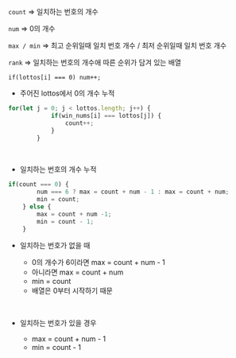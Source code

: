 `count` => 일치하는 번호의 개수

`num` => 0의 개수

`max / min` => 최고 순위일때 일치 번호 개수 / 최저 순위일때 일치 번호 개수

`rank` => 일치하는 번호의 개수애 따른 순위가 담겨 있는 배열

`if(lottos[i] === 0) num++;`

- 주어진 lottos에서 0의 개수 누적

```javascript
for(let j = 0; j < lottos.length; j++) {
            if(win_nums[i] === lottos[j]) {
                count++;
            }
        }
```
<br>

- 일치하는 번호의 개수 누적

```javascript
if(count === 0) {
        num === 6 ? max = count + num - 1 : max = count + num;
        min = count;
    } else {
        max = count + num -1;
        min = count - 1;
    }
```
- 일치하는 번호가 없을 때

  - 0의 개수가 6이라면 max = count + num - 1
  - 아니라면 max = count + num
  - min = count
  - 배열은 0부터 시작하기 때문

<br />

- 일치하는 번호가 있을 경우

  - max = count + num - 1
  - min = count - 1